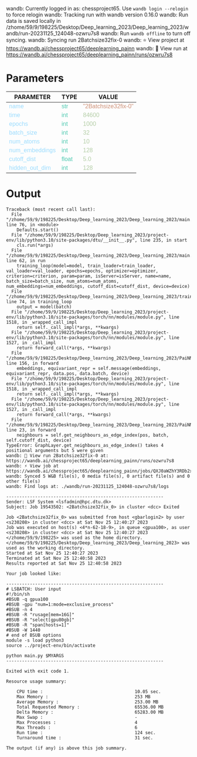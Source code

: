 wandb: Currently logged in as: chessproject65. Use `wandb login --relogin` to force relogin
wandb: Tracking run with wandb version 0.16.0
wandb: Run data is saved locally in /zhome/59/9/198225/Desktop/Deep_learning_2023/Deep_learning_2023/wandb/run-20231125_124048-ozwru7s8
wandb: Run `wandb offline` to turn off syncing.
wandb: Syncing run 2Batchsize32fix-0
wandb: ⭐️ View project at https://wandb.ai/chessproject65/deeplearning_painn
wandb: 🚀 View run at https://wandb.ai/chessproject65/deeplearning_painn/runs/ozwru7s8

<style>
c { color: #9cdcfe; font-family: 'Verdana', sans-serif;} /* VARIABLE */
d { color: #4EC9B0; font-family: 'Verdana', sans-serif;} /* CLASS */
e { color: #569cd6; font-family: 'Verdana', sans-serif;} /* BOOL */
f { color: #b5cea8; font-family: 'Verdana', sans-serif;} /* NUMBERS */
j { color: #ce9178; font-family: 'Verdana', sans-serif;} /* STRING */
k { font-family: 'Verdana', sans-serif;} /* SYMBOLS */
</style>

# Parameters

| PARAMETER         | TYPE              | VALUE             |
|-------------------|-------------------|-------------------|
| <c>name</c>       | <d>str</d>        | <j>"2Batchsize32fix-0"</j> |
| <c>time</c>       | <d>int</d>        | <f>84600</f>      |
| <c>epochs</c>     | <d>int</d>        | <f>1000</f>       |
| <c>batch_size</c> | <d>int</d>        | <f>32</f>         |
| <c>num_atoms</c>  | <d>int</d>        | <f>10</f>         |
| <c>num_embeddings</c>| <d>int</d>        | <f>128</f>        |
| <c>cutoff_dist</c>| <d>float</d>      | <f>5.0</f>        |
| <c>hidden_out_dim</c>| <d>int</d>        | <f>128</f>        |

# Output

```
Traceback (most recent call last):
  File "/zhome/59/9/198225/Desktop/Deep_learning_2023/Deep_learning_2023/main.py", line 76, in <module>
    Defaults.start()
  File "/zhome/59/9/198225/Desktop/Deep_learning_2023/project-env/lib/python3.10/site-packages/dtu/__init__.py", line 235, in start
    cls.run(*args)
  File "/zhome/59/9/198225/Desktop/Deep_learning_2023/Deep_learning_2023/main.py", line 62, in run
    training_loop(model=model, train_loader=train_loader, val_loader=val_loader, epochs=epochs, optimizer=optimizer, criterion=criterion, param=param, isServer=isServer, name=name, batch_size=batch_size, num_atoms=num_atoms, num_embeddings=num_embeddings, cutoff_dist=cutoff_dist, device=device)
  File "/zhome/59/9/198225/Desktop/Deep_learning_2023/Deep_learning_2023/train.py", line 74, in training_loop
    output = model(batch)
  File "/zhome/59/9/198225/Desktop/Deep_learning_2023/project-env/lib/python3.10/site-packages/torch/nn/modules/module.py", line 1518, in _wrapped_call_impl
    return self._call_impl(*args, **kwargs)
  File "/zhome/59/9/198225/Desktop/Deep_learning_2023/project-env/lib/python3.10/site-packages/torch/nn/modules/module.py", line 1527, in _call_impl
    return forward_call(*args, **kwargs)
  File "/zhome/59/9/198225/Desktop/Deep_learning_2023/Deep_learning_2023/PaiNN.py", line 156, in forward
    embeddings, equivariant_repr = self.message(embeddings, equivariant_repr, data.pos, data.batch, device)
  File "/zhome/59/9/198225/Desktop/Deep_learning_2023/project-env/lib/python3.10/site-packages/torch/nn/modules/module.py", line 1518, in _wrapped_call_impl
    return self._call_impl(*args, **kwargs)
  File "/zhome/59/9/198225/Desktop/Deep_learning_2023/project-env/lib/python3.10/site-packages/torch/nn/modules/module.py", line 1527, in _call_impl
    return forward_call(*args, **kwargs)
  File "/zhome/59/9/198225/Desktop/Deep_learning_2023/Deep_learning_2023/PaiNN.py", line 23, in forward
    neighbours = self.get_neighbours_as_edge_index(pos, batch, self.cutoff_dist, device)
TypeError: GraphLayer.get_neighbours_as_edge_index() takes 4 positional arguments but 5 were given
wandb: 🚀 View run 2Batchsize32fix-0 at: https://wandb.ai/chessproject65/deeplearning_painn/runs/ozwru7s8
wandb: ️⚡ View job at https://wandb.ai/chessproject65/deeplearning_painn/jobs/QXJ0aWZhY3RDb2xsZWN0aW9uOjExODQwNjM4Mg==/version_details/v1
wandb: Synced 5 W&B file(s), 0 media file(s), 0 artifact file(s) and 0 other file(s)
wandb: Find logs at: ./wandb/run-20231125_124048-ozwru7s8/logs

------------------------------------------------------------
Sender: LSF System <lsfadmin@hpc.dtu.dk>
Subject: Job 19543502: <2Batchsize32fix_0> in cluster <dcc> Exited

Job <2Batchsize32fix_0> was submitted from host <gbarlogin2> by user <s230208> in cluster <dcc> at Sat Nov 25 12:40:27 2023
Job was executed on host(s) <4*n-62-18-9>, in queue <gpua100>, as user <s230208> in cluster <dcc> at Sat Nov 25 12:40:27 2023
</zhome/59/9/198225> was used as the home directory.
</zhome/59/9/198225/Desktop/Deep_learning_2023/Deep_learning_2023> was used as the working directory.
Started at Sat Nov 25 12:40:27 2023
Terminated at Sat Nov 25 12:40:58 2023
Results reported at Sat Nov 25 12:40:58 2023

Your job looked like:

------------------------------------------------------------
# LSBATCH: User input
#!/bin/sh
#BSUB -q gpua100
#BSUB -gpu "num=1:mode=exclusive_process"
#BSUB -n 4
#BSUB -R "rusage[mem=16G]"
#BSUB -R "select[gpu80gb]"
#BSUB -R "span[hosts=1]"
#BSUB -W 1440
# end of BSUB options
module -s load python3
source ../project-env/bin/activate

python main.py $MYARGS
------------------------------------------------------------

Exited with exit code 1.

Resource usage summary:

    CPU time :                                   10.05 sec.
    Max Memory :                                 253 MB
    Average Memory :                             253.00 MB
    Total Requested Memory :                     65536.00 MB
    Delta Memory :                               65283.00 MB
    Max Swap :                                   -
    Max Processes :                              4
    Max Threads :                                6
    Run time :                                   124 sec.
    Turnaround time :                            31 sec.

The output (if any) is above this job summary.


